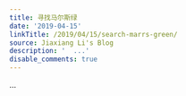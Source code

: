 ```yaml
---
title: 寻找马尔斯绿
date: '2019-04-15'
linkTitle: /2019/04/15/search-marrs-green/
source: Jiaxiang Li's Blog
description: '  ...'
disable_comments: true
---
```

  ...